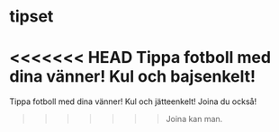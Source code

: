 tipset
======

<<<<<<< HEAD
Tippa fotboll med dina vänner! Kul och bajsenkelt!
=======
Tippa fotboll med dina vänner! Kul och jätteenkelt!
Joina du också!
>>>>>>> Joina kan man.
